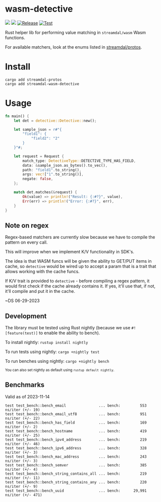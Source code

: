 wasm-detective
================
<a href="https://crates.io/crates/streamdal-wasm-detective/"><img src="https://img.shields.io/crates/v/streamdal-wasm-detective.svg"></a>
<a href="https://docs.rs/streamdal-wasm-detective/"><img src="https://img.shields.io/badge/docs-rustdoc-369"></a>
[![Release](https://github.com/streamdal/wasm-detective/actions/workflows/release.yaml/badge.svg)](https://github.com/streamdal/wasm-detective/actions/workflows/release.yaml)
[![Test](https://github.com/streamdal/wasm-detective/actions/workflows/pr.yaml/badge.svg)](https://github.com/streamdal/wasm-detective/actions/workflows/pr.yaml)

Rust helper lib for performing value matching in `streamdal/wasm` Wasm functions.

For available matchers, look at the enums listed in
[streamdal/protos](https://github.com/streamdal/protos/blob/main/protos/steps/detective.proto).

# Install
```
cargo add streamdal-protos
cargo add streamdal-wasm-detective
```

# Usage
```rust
fn main() {
    let det = detective::Detective::new();

    let sample_json = r#"{
        "field1": {
            "field2": "2"
        }
    }"#;

    let request = Request {
        match_type: DetectiveType::DETECTIVE_TYPE_HAS_FIELD,
        data: &sample_json.as_bytes().to_vec(),
        path: "field1".to_string(),
        args: vec!["1".to_string()],
        negate: false,
    };

    match det.matches(&request) {
        Ok(value) => println!("Result: {:#?}", value),
        Err(err) => println!("Error: {:#?}", err),
    }
}
```

## Note on regex
Regex-based matchers are currently slow because we have to compile the pattern on every call.

This will improve when we implement K/V functionality in SDK's.

The idea is that WASM funcs will be given the ability to GET/PUT items in cache, so `detective` would be wired up to accept a param that is a trait that allows working with the cache funcs.

If K/V trait is provided to `detective` - before compiling a regex pattern, it would first check if the cache already contains it. If yes, it'll use that, if not, it'll compile and put it in the cache.

~DS 06-29-2023

## Development
The library must be tested using Rust nightly (because we use `#![feature(test)]` to enable the ability to bench).

To install nightly: `rustup install nightly`

To run tests using nightly: `cargo +nightly test`

To run benches using nightly: `cargo +nightly bench`

<sub>You can also set nightly as default using `rustup default nightly`.</sub>

## Benchmarks

Valid as of 2023-11-14

```
test test_bench::bench_email               ... bench:         553 ns/iter (+/- 19)
test test_bench::bench_email_utf8          ... bench:         951 ns/iter (+/- 22)
test test_bench::bench_has_field           ... bench:         169 ns/iter (+/- 2)
test test_bench::bench_hostname            ... bench:         419 ns/iter (+/- 25)
test test_bench::bench_ipv4_address        ... bench:         219 ns/iter (+/- 46)
test test_bench::bench_ipv6_address        ... bench:         328 ns/iter (+/- 3)
test test_bench::bench_mac_address         ... bench:         243 ns/iter (+/- 3)
test test_bench::bench_semver              ... bench:         385 ns/iter (+/- 4)
test test_bench::bench_string_contains_all ... bench:         219 ns/iter (+/- 11)
test test_bench::bench_string_contains_any ... bench:         220 ns/iter (+/- 9)
test test_bench::bench_uuid                ... bench:      29,991 ns/iter (+/- 471)
```